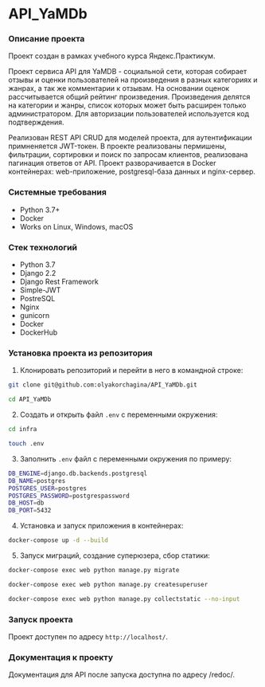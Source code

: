# API_YaMDb

### Описание проекта

Проект создан в рамках учебного курса Яндекс.Практикум.

Проект сервиса API для YaMDB - социальной сети, которая собирает отзывы и оценки пользователей на произведения в разных категориях и жанрах, а так же комментарии к отзывам. На основании оценок рассчитывается общий рейтинг произведения. Произведения делятся на категории и жанры, список которых может быть расширен только администратором. Для авторизации пользователей используется код подтверждения.

Реализован REST API CRUD для моделей проекта, для аутентификации примненяется JWT-токен. В проекте реализованы пермишены, фильтрации, сортировки и поиск по запросам клиентов, реализована пагинация ответов от API. Проект разворачивается в Docker контейнерах: web-приложение, postgresql-база данных и nginx-сервер.

### Системные требования

* Python 3.7+
* Docker
* Works on Linux, Windows, macOS


### Стек технологий

* Python 3.7
* Django 2.2
* Django Rest Framework
* Simple-JWT
* PostreSQL
* Nginx
* gunicorn
* Docker
* DockerHub


### Установка проекта из репозитория

1. Клонировать репозиторий и перейти в него в командной строке:
```bash
git clone git@github.com:olyakorchagina/API_YaMDb.git

cd API_YaMDb
```

2. Cоздать и открыть файл ```.env``` с переменными окружения:
```bash
cd infra

touch .env
```

3. Заполнить ```.env``` файл с переменными окружения по примеру:
```bash
DB_ENGINE=django.db.backends.postgresql
DB_NAME=postgres
POSTGRES_USER=postgres
POSTGRES_PASSWORD=postgrespassword
DB_HOST=db
DB_PORT=5432
```

4. Установка и запуск приложения в контейнерах:
```bash
docker-compose up -d --build
```

5. Запуск миграций, создание суперюзера, сбор статики:
```bash
docker-compose exec web python manage.py migrate

docker-compose exec web python manage.py createsuperuser

docker-compose exec web python manage.py collectstatic --no-input
```

### Запуск проекта

Проект доступен по адресу ```http://localhost/```.

### Документация к проекту

Документация для API после запуска доступна по адресу /redoc/.
